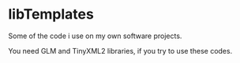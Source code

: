 # libTemplates

Some of the code i use on my own software projects.

You need GLM and TinyXML2 libraries, if you try to use these codes.
